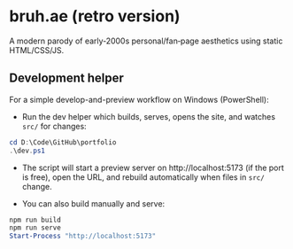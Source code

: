 # bruh.ae (retro version)

A modern parody of early‑2000s personal/fan‑page aesthetics using static HTML/CSS/JS.

## Development helper

For a simple develop-and-preview workflow on Windows (PowerShell):

- Run the dev helper which builds, serves, opens the site, and watches `src/` for changes:

```powershell
cd D:\Code\GitHub\portfolio
.\dev.ps1
```

- The script will start a preview server on http://localhost:5173 (if the port is free), open the URL, and rebuild automatically when files in `src/` change.

- You can also build manually and serve:

```powershell
npm run build
npm run serve
Start-Process "http://localhost:5173"
```